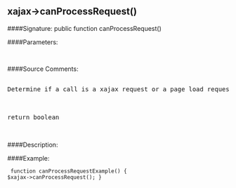 ## xajax->canProcessRequest()

####Signature: public function canProcessRequest()

####Parameters:
<pre>

</pre>
####Source Comments:
<pre>

Determine if a call is a xajax request or a page load request



return boolean


</pre>
####Description:


####Example:
<code><pre>
function canProcessRequestExample()
{
	$xajax->canProcessRequest();
}
</pre></code>